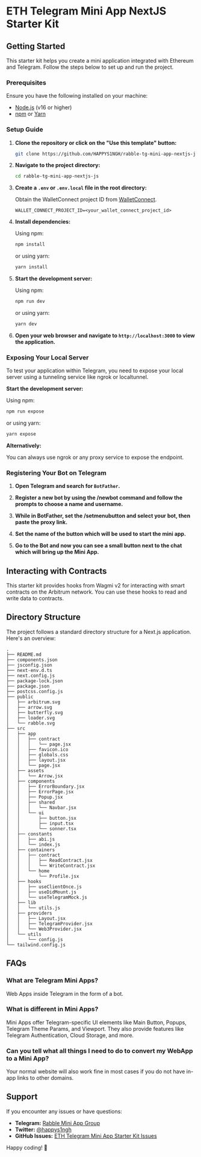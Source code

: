 # ETH Telegram Mini App NextJS Starter Kit

## Getting Started

This starter kit helps you create a mini application integrated with Ethereum and Telegram. Follow the steps below to set up and run the project.

### Prerequisites

Ensure you have the following installed on your machine:

- [Node.js](https://nodejs.org/) (v16 or higher)
- [npm](https://www.npmjs.com/) or [Yarn](https://yarnpkg.com/)

### Setup Guide

1. **Clone the repository or click on the "Use this template" button:**

   ```bash
   git clone https://github.com/HAPPYS1NGH/rabble-tg-mini-app-nextjs-js
   ```

2. **Navigate to the project directory:**

   ```bash
   cd rabble-tg-mini-app-nextjs-js
   ```

3. **Create a `.env` or `.env.local` file in the root directory:**

   Obtain the WalletConnect project ID from [WalletConnect](https://cloud.walletconnect.com/).

   ```env
   WALLET_CONNECT_PROJECT_ID=<your_wallet_connect_project_id>
   ```

4. **Install dependencies:**

   Using npm:

   ```bash
   npm install
   ```

   or using yarn:

   ```bash
   yarn install
   ```

5. **Start the development server:**

   Using npm:

   ```bash
   npm run dev
   ```

   or using yarn:

   ```bash
   yarn dev
   ```

6. **Open your web browser and navigate to `http://localhost:3000` to view the application.**

### Exposing Your Local Server

To test your application within Telegram, you need to expose your local server using a tunneling service like ngrok or localtunnel.

**Start the development server:**

Using npm:

```bash
npm run expose
```

or using yarn:

```bash
yarn expose
```

**Alternatively:**

You can always use ngrok or any proxy service to expose the endpoint.

### Registering Your Bot on Telegram

1. **Open Telegram and search for `BotFather`.**

2. **Register a new bot by using the /newbot command and follow the prompts to choose a name and username.**

3. **While in BotFather, set the /setmenubutton and select your bot, then paste the proxy link.**

4. **Set the name of the button which will be used to start the mini app.**

5. **Go to the Bot and now you can see a small button next to the chat which will bring up the Mini App.**

## Interacting with Contracts

This starter kit provides hooks from Wagmi v2 for interacting with smart contracts on the Arbitrum network. You can use these hooks to read and write data to contracts.

## Directory Structure

The project follows a standard directory structure for a Next.js application. Here's an overview:

```
.
├── README.md
├── components.json
├── jsconfig.json
├── next-env.d.ts
├── next.config.js
├── package-lock.json
├── package.json
├── postcss.config.js
├── public
│   ├── arbitrum.svg
│   ├── arrow.svg
│   ├── butterfly.svg
│   ├── loader.svg
│   └── rabble.svg
├── src
│   ├── app
│   │   ├── contract
│   │   │   └── page.jsx
│   │   ├── favicon.ico
│   │   ├── globals.css
│   │   ├── layout.jsx
│   │   └── page.jsx
│   ├── assets
│   │   └── Arrow.jsx
│   ├── components
│   │   ├── ErrorBoundary.jsx
│   │   ├── ErrorPage.jsx
│   │   ├── Popup.jsx
│   │   ├── shared
│   │   │   └── Navbar.jsx
│   │   └── ui
│   │       ├── button.jsx
│   │       ├── input.tsx
│   │       └── sonner.tsx
│   ├── constants
│   │   ├── abi.js
│   │   └── index.js
│   ├── containers
│   │   ├── contract
│   │   │   ├── ReadContract.jsx
│   │   │   └── WriteContract.jsx
│   │   └── home
│   │       └── Profile.jsx
│   ├── hooks
│   │   ├── useClientOnce.js
│   │   ├── useDidMount.js
│   │   └── useTelegramMock.js
│   ├── lib
│   │   └── utils.js
│   ├── providers
│   │   ├── Layout.jsx
│   │   ├── TelegramProvider.jsx
│   │   └── Web3Provider.jsx
│   └── utils
│       └── config.js
└── tailwind.config.js
```

## FAQs

### What are Telegram Mini Apps?

Web Apps inside Telegram in the form of a bot.

### What is different in Mini Apps?

Mini Apps offer Telegram-specific UI elements like Main Button, Popups, Telegram Theme Params, and Viewport. They also provide features like Telegram Authentication, Cloud Storage, and more.

### Can you tell what all things I need to do to convert my WebApp to a Mini App?

Your normal website will also work fine in most cases if you do not have in-app links to other domains.

## Support

If you encounter any issues or have questions:

- **Telegram:** [Rabble Mini App Group](https://t.me/+rFqLyk4_W-diZDZl)
- **Twitter:** [@happys1ngh](https://twitter.com/happys1ngh)
- **GitHub Issues:** [ETH Telegram Mini App Starter Kit Issues](https://github.com/HAPPYS1NGH/rabble-tg-mini-app-nextjs-js/issues)

Happy coding! 🚀
